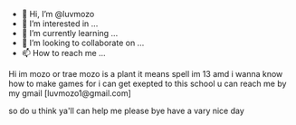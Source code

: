 - 👋 Hi, I’m @luvmozo
- 👀 I’m interested in ...
- 🌱 I’m currently learning ...
- 💞️ I’m looking to collaborate on ...
- 📫 How to reach me ...

<!---
luvmozo/luvmozo is a ✨ special ✨ repository because its `README.md` (this file) appears on your GitHub profile.
You can click the Preview link to take a look at your changes.
---> Hi im mozo or trae mozo is a plant it means spell im 13 amd i wanna know how to make games for i can get exepted to this school u can reach me by my gmail [luvmozo1@gmail.com]
so do u think ya'll can help me please bye have a vary nice day


